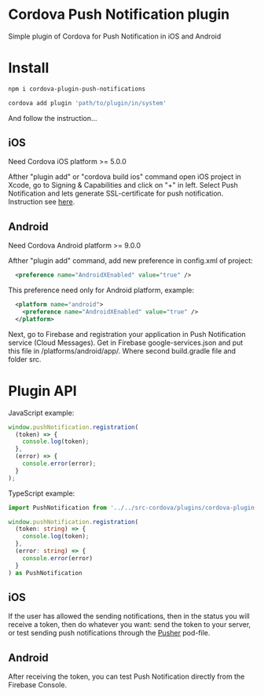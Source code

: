 # Cordova Push Notification plugin

Simple plugin of Cordova for Push Notification in iOS and Android

# Install

```bash
npm i cordova-plugin-push-notifications
```

```bash
cordova add plugin 'path/to/plugin/in/system'
```

And follow the instruction...

## iOS

Need Cordova iOS platform >= 5.0.0

Afther "plugin add" or "cordova build ios" command open iOS project in Xcode, go to Signing & Capabilities and click on "+" in left. Select Push Notification and lets generate SSL-certificate for push notification. Instruction see [here](https://developer.apple.com/documentation/usernotifications/setting_up_a_remote_notification_server/establishing_a_certificate-based_connection_to_apns).


## Android

Need Cordova Android platform >= 9.0.0

Afther "plugin add" command, add new preference in config.xml of project:

```xml
  <preference name="AndroidXEnabled" value="true" />
```

This preference need only for Android platform, example:

```xml
  <platform name="android">
    <preference name="AndroidXEnabled" value="true" />
  </platform>
```

Next, go to Firebase and registration your application in Push Notification service (Cloud Messages). Get in Firebase google-services.json and put this file in /platforms/android/app/. Where second build.gradle file and folder src.

# Plugin API

JavaScript example:

```js
window.pushNotification.registration(
  (token) => {
    console.log(token);
  },
  (error) => {
    console.error(error);
  }
);
```

TypeScript example:

```ts
import PushNotification from '../../src-cordova/plugins/cordova-plugin-push-notification/types'

window.pushNotification.registration(
  (token: string) => {
    console.log(token);
  },
  (error: string) => {
    console.error(error)
  }
) as PushNotification
```

## iOS

If the user has allowed the sending notifications, then in the status you will receive a token, then do whatever you want: send the token to your server, or test sending push notifications through the [Pusher](https://github.com/noodlewerk/NWPusher) pod-file.

## Android

After receiving the token, you can test Push Notification directly from the Firebase Console.


